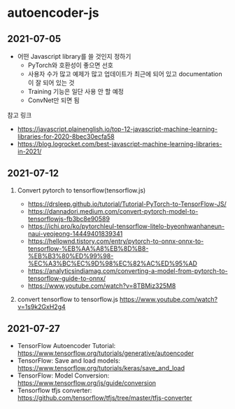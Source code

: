 # autoencoder-js

## 2021-07-05

* 어떤 Javascript library를 쓸 것인지 정하기
  * PyTorch와 호환성이 좋으면 선호
  * 사용자 수가 많고 예제가 많고 업데이트가 최근에 되어 있고 documentation이 잘 되어 있는 것
  * Training 기능은 일단 사용 안 할 예정
  * ConvNet만 되면 됨 

참고 링크
* https://javascript.plainenglish.io/top-12-javascript-machine-learning-libraries-for-2020-8bec30ecfa58
* https://blog.logrocket.com/best-javascript-machine-learning-libraries-in-2021/


## 2021-07-12

1. Convert pytorch to tensorflow(tensorflow.js)
    * https://drsleep.github.io/tutorial/Tutorial-PyTorch-to-TensorFlow-JS/
    * https://dannadori.medium.com/convert-pytorch-model-to-tensorflowjs-fb3bc8e90589
    * https://ichi.pro/ko/pytorchleul-tensorflow-litelo-byeonhwanhaneun-naui-yeojeong-14449401839341
    * https://hellownd.tistory.com/entry/pytorch-to-onnx-onnx-to-tensorflow-%EB%AA%A8%EB%8D%B8-%EB%B3%80%ED%99%98-%EC%A3%BC%EC%9D%98%EC%82%AC%ED%95%AD
    * https://analyticsindiamag.com/converting-a-model-from-pytorch-to-tensorflow-guide-to-onnx/
    * https://www.youtube.com/watch?v=8TBMiz325M8

2. convert tensorflow to tensorflow.js
https://www.youtube.com/watch?v=1s9k2GxH2g4


## 2021-07-27

* TensorFlow Autoencoder Tutorial: https://www.tensorflow.org/tutorials/generative/autoencoder
* TensorFlow: Save and load models: https://www.tensorflow.org/tutorials/keras/save_and_load
* TensorFlow: Model Conversion: https://www.tensorflow.org/js/guide/conversion
* Tensorflow tfjs converter: https://github.com/tensorflow/tfjs/tree/master/tfjs-converter
